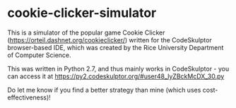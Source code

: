 # cookie-clicker-simulator

This is a simulator of the popular game Cookie Clicker (https://orteil.dashnet.org/cookieclicker/) written for the CodeSkulptor browser-based IDE, which was created by the Rice University Department of Computer Science.

This was written in Python 2.7, and thus mainly works in CodeSkulptor - you can access it at https://py2.codeskulptor.org/#user48_lyZBckMcDX_30.py 

Do let me know if you find a better strategy than mine (which uses cost-effectiveness)!
